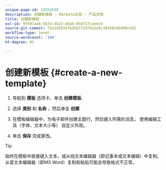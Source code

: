 ```yaml
---
unique-page-id: 14352639
description: 创建新模板 — Marketo文档 — 产品文档
title: 创建新模板
exl-id: 9f597aa6-587d-4b23-a6ab-958f17caeecb
source-git-commit: 72e1d29347bd5b77107da1e9c30169cb6490c432
workflow-type: tm+mt
source-wordcount: '104'
ht-degree: 0%

---
```


# 创建新模板 {#create-a-new-template}

1. 导航到 **模板** 选项卡，单击 **创建模板**.

1. 选择 **类别** 和 **名称** ，然后单击 **创建**.

1. 在模板编辑器中，为电子邮件创建主题行，然后键入所需的消息。 使用编辑工具（字体、文本大小等） 自定义外观。

1. 单击 **保存** 完成更改。

>[!TIP]
>
>始终在模板中直接键入文本，或从纯文本编辑器（即记事本或文本编辑）中复制。 从富文本编辑器（即MS Word）复制和粘贴可能会导致格式不正常。
